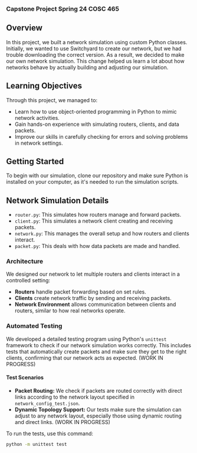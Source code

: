 ### Capstone Project Spring 24 COSC 465

## Overview
In this project, we built a network simulation using custom Python classes. Initially, we wanted to use Switchyard to create our network, but we had trouble downloading the correct version. As a result, we decided to make our own network simulation. This change helped us learn a lot about how networks behave by actually building and adjusting our simulation.

## Learning Objectives
Through this project, we managed to:
* Learn how to use object-oriented programming in Python to mimic network activities.
* Gain hands-on experience with simulating routers, clients, and data packets.
* Improve our skills in carefully checking for errors and solving problems in network settings.

## Getting Started
To begin with our simulation, clone our repository and make sure Python is installed on your computer, as it's needed to run the simulation scripts.

## Network Simulation Details
- `router.py`: This simulates how routers manage and forward packets.
- `client.py`: This simulates a network client creating and receiving packets.
- `network.py`: This manages the overall setup and how routers and clients interact.
- `packet.py`: This deals with how data packets are made and handled.

### Architecture
We designed our network to let multiple routers and clients interact in a controlled setting:
- **Routers** handle packet forwarding based on set rules.
- **Clients** create network traffic by sending and receiving packets.
- **Network Environment** allows communication between clients and routers, similar to how real networks operate.

### Automated Testing
We developed a detailed testing program using Python's `unittest` framework to check if our network simulation works correctly. This includes tests that automatically create packets and make sure they get to the right clients, confirming that our network acts as expected. (WORK IN PROGRESS)

#### Test Scenarios
- **Packet Routing:** We check if packets are routed correctly with direct links according to the network layout specified in `network_config_test.json`.
- **Dynamic Topology Support:** Our tests make sure the simulation can adjust to any network layout, especially those using dynamic routing and direct links. (WORK IN PROGRESS)

To run the tests, use this command:
```bash
python -m unittest test
